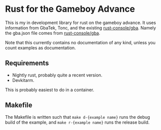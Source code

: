 # Rust for the Gameboy Advance

This is my in development library for rust on the gameboy advance. It uses
information from GbaTek, Tonc, and the existing
[rust-console/gba](https://github.com/rust-console/gba). Namely the gba.json
file comes from [rust-console/gba](https://github.com/rust-console/gba).

Note that this currently contains no documentation of any kind, unless you count
examples as documentation.

## Requirements

* Nightly rust, probably quite a recent version.
* Devkitarm.

This is probably easiest to do in a container.

## Makefile

The Makefile is written such that `make d-{example name}` runs the debug build
of the example, and `make r-{example name}` runs the release build.